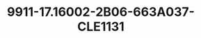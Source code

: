 ---
title: 9911-17.16002-2B06-663A037-CLE1131
image: 9911-17.16002-2B06-663A037-CLE1131.jpg
brand: classic-collection
layout: vestito
---